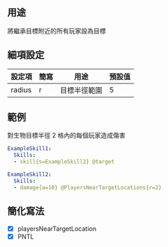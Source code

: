 ## 用途
將繼承目標附近的所有玩家設為目標

## 細項設定
| 設定項 | 簡寫   | 用途  | 預設值 |
|-----------|-----------|----------------------------------------------------------------------|---------|
| radius| r | 目標半徑範圍   | 5   |


## 範例
對生物目標半徑 2 格內的每個玩家造成傷害
```yaml
ExampleSkill1:
  Skills:
  - skill{s=ExampleSkill2} @target

ExampleSkill2:
  Skills:
  - damage{a=10} @PlayersNearTargetLocations{r=2}
```


## 簡化寫法
- [x] playersNearTargetLocation
- [x] PNTL
